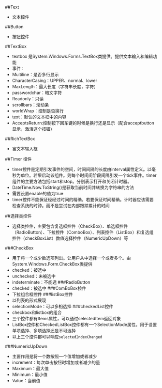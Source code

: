 ##Text
 - 文本控件

##Button
 - 按钮控件
 
##TextBox
 - textbox 是System.Windows.Forms.TextBox类提供。提供文本输入和编辑功能
 - 事件：
  - Multiline：是否多行显示
  - CharacterCasing：UPPER、normal、lower
  - MaxLength：最大长度（字符串长度，字符）
  - passwordchar：暗文字符
  - Readonly：只读
  - scrollbars：滚动条
  - worldWrap：控制是否换行
  - text：默认的文本框中的内容
  - AcceptsReturn:控制按下回车键的时候是换行还是显示（配合acceptbutton显示，激活这个按钮） 
  
##RichTextBox
 - 富文本输入框

##Timer 控件
 - timer控件是定期引发事件的空间，时间间隔的长度由interval属性定义。以毫秒为单位。若果启动该组件。则每个时间间阶段间隔引发一个tick事件。timer组件的主要方法包括start和stop。分别表示打开和关闭计时器。
 - DateTime.Now.ToString()是获取当前时间并转换为字符串的方法
 - 需要设置enable的值为true
 - timer控件不能保证经经过时间的精确。若要保证时间精确。计时器应该需要检查系统的时钟。而不是尝试在内部跟踪累计的时间
 
##选择类控件
 - 选择类控件，主要包含复选框控件（CheckBox）、单选框控件（RadioButton）、下拉控件（ComboBox）、列表控件（ListBox）和复选组控件（checkBoxList）数值选择控件（NumericUpDown）等
 
  ###CheckBox
  - 用于将一个或少数选项列出。让用户从中选择一个或者多个。由System.Windows.Form.CheckBox类提供
  - checked：被选中
  - unchecked：未被选中
  - indeterminate：不能选
 ###RadioButton
  - checked：被选中
 ###ComBoBox控件
  - 下拉组合框控件 
 ###listBox控件
  - 以列表的形式展现
  - selectionMode：可以多相选择
 ###checkedList控件
  - checkbox和listbox的组合
  - 三个控件都有Items属性，可以通过selectedItem返回对象
  - ListBox控件和CheckedListBox控件都有一个SelectionMode属性。用于设置单项选择、多项选择还是不可选择
  - 以上三个控件都可以响应`selectedIndexChanged `
  
 ###NumericUpDown
  - 主要作用是将一个数按照一个值增加或者减少
  - increment：每次单击按钮时增加或者减少的量
  - Maximum：最大值
  - Minimum：最小值
  - Value：当前值
 
 
 
  
    